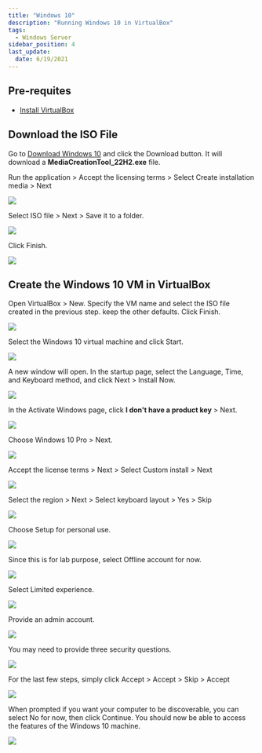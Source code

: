 ```yaml
---
title: "Windows 10"
description: "Running Windows 10 in VirtualBox"
tags: 
  - Windows Server
sidebar_position: 4
last_update:
  date: 6/19/2021
---
```




## Pre-requites 

- [Install VirtualBox](https://www.virtualbox.org/wiki/Downloads)


## Download the ISO File 

Go to [Download Windows 10](https://www.microsoft.com/en-us/software-download/windows10) and click the Download button. It will download a **MediaCreationTool_22H2.exe** file.

Run the application > Accept the licensing terms > Select Create installation media > Next

![](/img/docs/12082024-windows-10-create-install-media.png)

Select ISO file > Next > Save it to a folder.

![](/img/docs/12082024-windows-10-create-install-media-next.png)

Click Finish.

![](/img/docs/12082024-windows-10-create-install-media-burn-iso.png)


## Create the Windows 10 VM in VirtualBox 

Open VirtualBox > New. Specify the VM name and select the ISO file created in the previous step. keep the other defaults. Click Finish. 

![](/img/docs/12082024-windows-10-create-vm.png)

Select the Windows 10 virtual machine and click Start.

![](/img/docs/12082024-windows-10-start-vm.png)

A new window will open. In the startup page, select the Language, Time, and Keyboard method, and click Next > Install Now.

![](/img/docs/12082024-windows-10-install-1.png)

In the Activate Windows page, click **I don't have a product key** > Next.

![](/img/docs/12082024-windows-10-install-2.png)

Choose Windows 10 Pro > Next.

![](/img/docs/12082024-windows-10-install-3.png)

Accept the license terms > Next > Select Custom install > Next

![](/img/docs/12082024-windows-10-install-4.png)

Select the region > Next > Select keyboard layout > Yes > Skip

![](/img/docs/12082024-windows-10-install-5.png)

Choose Setup for personal use.

![](/img/docs/12082024-windows-10-install-6.png)

Since this is for lab purpose, select Offline account for now.

![](/img/docs/12082024-windows-10-install-offline.png)

Select Limited experience.

![](/img/docs/12082024-windows-10-install-limited-exp.png)

Provide an admin account.

![](/img/docs/12082024-windows-10-install-admin-account.png)

You may need to provide three security questions.

![](/img/docs/12082024-windows-10-install-security-question.png)

For the last few steps, simply click Accept > Accept > Skip > Accept

![](/img/docs/12082024-windows-10-install-accept.png)

When prompted if you want your computer to be discoverable, you can select No for now, then click Continue. 
You should now be able to access the features of the Windows 10 machine.

![](/img/docs/12082024-windows-10-install-see-properties.png)
